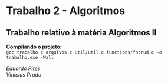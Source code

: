 # Trabalho 2 - Algoritmos

## Trabalho relativo à matéria Algoritmos II

**Compilando o projeto:**\
`gcc trabalho.c arquivos.c util/util.c functions/fncrud.c -o trabalho.exe -Wall`

_Eduardo Pires_\
_Vinicius Prado_
